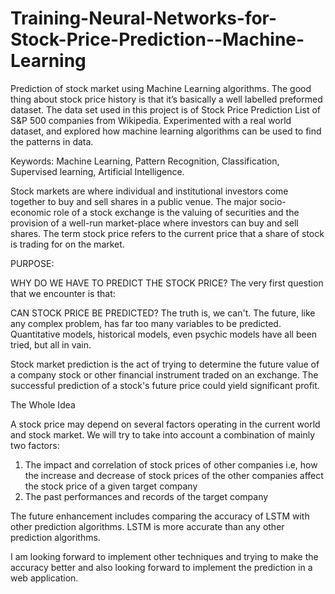 # Training-Neural-Networks-for-Stock-Price-Prediction--Machine-Learning
Prediction of stock market using Machine Learning algorithms. The good thing about stock price history is that it’s basically a well labelled preformed dataset. 
The data set used in this project is of Stock Price Prediction List of S&P 500 companies from Wikipedia.
Experimented with a real world dataset, and explored how machine learning algorithms can be used to find the patterns in data. 

Keywords: Machine Learning, Pattern Recognition, Classification, Supervised learning, Artificial Intelligence.

Stock markets are where individual and institutional investors come together to buy and sell shares in a public venue. The major socio-economic role of a stock exchange is the valuing of securities and the provision of a well-run market-place where investors can buy and sell shares.
The term stock price refers to the current price that a share of stock is trading for on the market.

PURPOSE:

WHY DO WE HAVE TO PREDICT THE STOCK PRICE?
The very first question that we encounter is that:

CAN STOCK PRICE BE PREDICTED?
The truth is, we can't. The future, like any complex problem, has far too many variables to be predicted. Quantitative models, historical models, even psychic models have all been tried, but all in vain. 

Stock market prediction is the act of trying to determine the future value of a company stock or other financial instrument traded on an exchange. The successful prediction of a stock's future price could yield significant profit. 

The Whole Idea

A stock price may depend on several factors operating in the current world and
stock market. We will try to take into account a combination of mainly two
factors:

1. The impact and correlation of stock prices of other companies i.e, how
the increase and decrease of stock prices of the other companies affect the
stock price of a given target company
2. The past performances and records of the target company

The future enhancement includes comparing the accuracy of LSTM with
other prediction algorithms. LSTM is more accurate than any other
prediction algorithms.

I am looking forward to implement other techniques and trying to
make the accuracy better and also looking forward to implement the
prediction in a web application.
